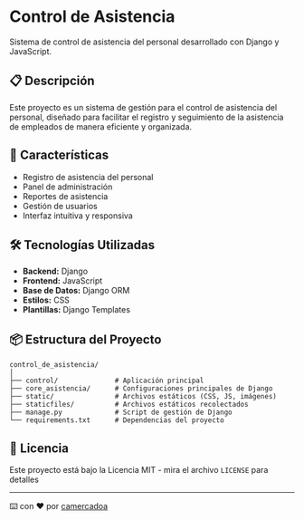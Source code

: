 # Control de Asistencia

Sistema de control de asistencia del personal desarrollado con Django y JavaScript.

## 📋 Descripción

Este proyecto es un sistema de gestión para el control de asistencia del personal, diseñado para facilitar el registro y seguimiento de la asistencia de empleados de manera eficiente y organizada.

## 🚀 Características

- Registro de asistencia del personal
- Panel de administración
- Reportes de asistencia
- Gestión de usuarios
- Interfaz intuitiva y responsiva

## 🛠️ Tecnologías Utilizadas

- **Backend:** Django
- **Frontend:** JavaScript
- **Base de Datos:** Django ORM
- **Estilos:** CSS
- **Plantillas:** Django Templates

## 📦 Estructura del Proyecto

```
control_de_asistencia/
│
├── control/              # Aplicación principal 
├── core_asistencia/      # Configuraciones principales de Django
├── static/               # Archivos estáticos (CSS, JS, imágenes)
├── staticfiles/          # Archivos estáticos recolectados
├── manage.py             # Script de gestión de Django
└── requirements.txt      # Dependencias del proyecto
```

## 📄 Licencia

Este proyecto está bajo la Licencia MIT - mira el archivo `LICENSE` para detalles

---
⌨️ con ❤️ por [camercadoa](https://github.com/camercadoa)
